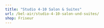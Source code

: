 ```yaml
---
title: "Studio 4-10 Salon & Suites"
url: /bel-air/studio-4-10-salon-und-suites/
shop: Friseur
---
```


